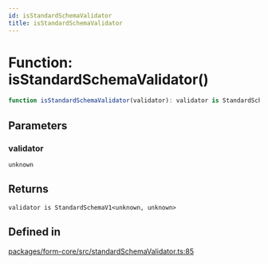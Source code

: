 ```yaml
---
id: isStandardSchemaValidator
title: isStandardSchemaValidator
---
```


# Function: isStandardSchemaValidator()

```ts
function isStandardSchemaValidator(validator): validator is StandardSchemaV1<unknown, unknown>
```

## Parameters

### validator

`unknown`

## Returns

`validator is StandardSchemaV1<unknown, unknown>`

## Defined in

[packages/form-core/src/standardSchemaValidator.ts:85](https://github.com/TanStack/form/blob/main/packages/form-core/src/standardSchemaValidator.ts#L85)
